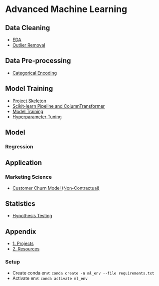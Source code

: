 # Advanced Machine Learning

## Data Cleaning

- [EDA](./docs/eda.md)
- [Outlier Removal](./docs/outlier_removal.md)

## Data Pre-processing

- [Categorical Encoding](./docs/categorical_encoding.md)

## Model Training

- [Project Skeleton](./docs/project_skeleton.md)
- [Scikit-learn Pipeline and ColumnTransformer](./docs/pipeline_column_transformer.md)
- [Model Training](./docs/model_training.md)
- [Hyperparameter Tuning](./docs/hyperparameter_tuning.md)

## Model

### Regression

## Application

### Marketing Science

- [Customer Churn Model (Non-Contractual)](./docs/marketing-science/customer-churn-non-contractual.md)

## Statistics

- [Hypothesis Testing](./docs/statistics/hypothesis_testing.md)

## Appendix

- [1. Projects](./docs/projects.md)
- [2. Resources](./docs/resources.md)

### Setup

- Create conda env: `conda create -n ml_env --file requirements.txt`
- Activate env: `conda activate ml_env`

